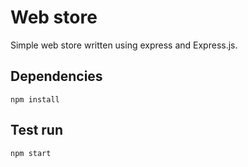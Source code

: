 # Web store
Simple web store written using express and Express.js.

## Dependencies
`npm install`

## Test run
`npm start`
